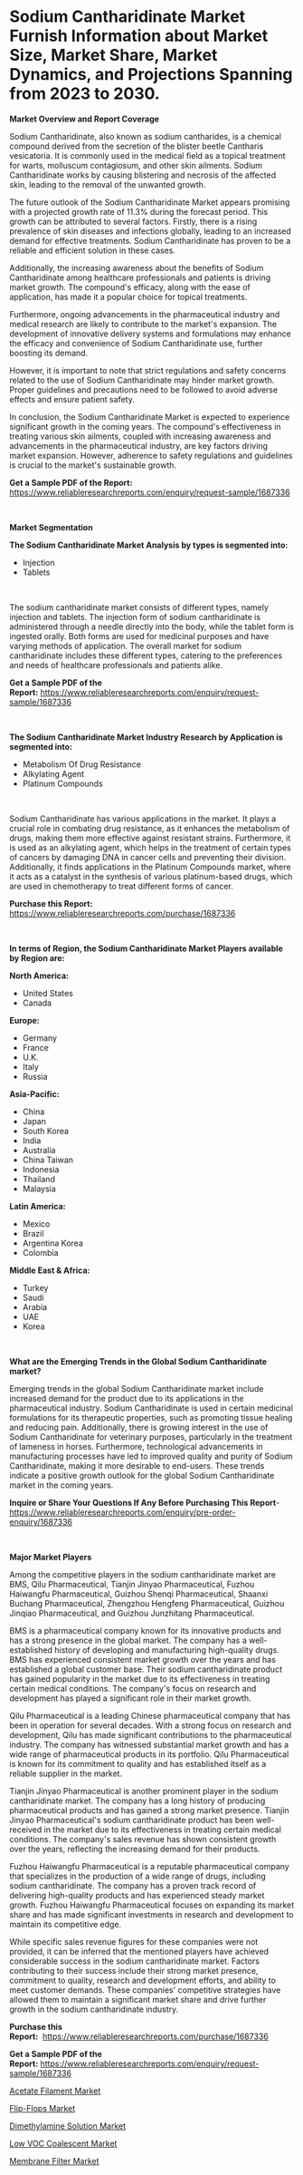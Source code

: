 <p><h1>Sodium Cantharidinate Market Furnish Information about Market Size, Market Share, Market Dynamics, and Projections Spanning from 2023 to 2030.</h1></p><p><strong>Market Overview and Report Coverage</strong></p>
<p><p>Sodium Cantharidinate, also known as sodium cantharides, is a chemical compound derived from the secretion of the blister beetle Cantharis vesicatoria. It is commonly used in the medical field as a topical treatment for warts, molluscum contagiosum, and other skin ailments. Sodium Cantharidinate works by causing blistering and necrosis of the affected skin, leading to the removal of the unwanted growth.</p><p>The future outlook of the Sodium Cantharidinate Market appears promising with a projected growth rate of 11.3% during the forecast period. This growth can be attributed to several factors. Firstly, there is a rising prevalence of skin diseases and infections globally, leading to an increased demand for effective treatments. Sodium Cantharidinate has proven to be a reliable and efficient solution in these cases.</p><p>Additionally, the increasing awareness about the benefits of Sodium Cantharidinate among healthcare professionals and patients is driving market growth. The compound's efficacy, along with the ease of application, has made it a popular choice for topical treatments.</p><p>Furthermore, ongoing advancements in the pharmaceutical industry and medical research are likely to contribute to the market's expansion. The development of innovative delivery systems and formulations may enhance the efficacy and convenience of Sodium Cantharidinate use, further boosting its demand.</p><p>However, it is important to note that strict regulations and safety concerns related to the use of Sodium Cantharidinate may hinder market growth. Proper guidelines and precautions need to be followed to avoid adverse effects and ensure patient safety.</p><p>In conclusion, the Sodium Cantharidinate Market is expected to experience significant growth in the coming years. The compound's effectiveness in treating various skin ailments, coupled with increasing awareness and advancements in the pharmaceutical industry, are key factors driving market expansion. However, adherence to safety regulations and guidelines is crucial to the market's sustainable growth.</p></p>
<p><strong>Get a Sample PDF of the Report:</strong> <a href="https://www.reliableresearchreports.com/enquiry/request-sample/1687336">https://www.reliableresearchreports.com/enquiry/request-sample/1687336</a></p>
<p>&nbsp;</p>
<p><strong>Market Segmentation</strong></p>
<p><strong>The Sodium Cantharidinate Market Analysis by types is segmented into:</strong></p>
<p><ul><li>Injection</li><li>Tablets</li></ul></p>
<p>&nbsp;</p>
<p><p>The sodium cantharidinate market consists of different types, namely injection and tablets. The injection form of sodium cantharidinate is administered through a needle directly into the body, while the tablet form is ingested orally. Both forms are used for medicinal purposes and have varying methods of application. The overall market for sodium cantharidinate includes these different types, catering to the preferences and needs of healthcare professionals and patients alike.</p></p>
<p><strong>Get a Sample PDF of the Report:</strong>&nbsp;<a href="https://www.reliableresearchreports.com/enquiry/request-sample/1687336">https://www.reliableresearchreports.com/enquiry/request-sample/1687336</a></p>
<p>&nbsp;</p>
<p><strong>The Sodium Cantharidinate Market Industry Research by Application is segmented into:</strong></p>
<p><ul><li>Metabolism Of Drug Resistance</li><li>Alkylating Agent</li><li>Platinum Compounds</li></ul></p>
<p>&nbsp;</p>
<p><p>Sodium Cantharidinate has various applications in the market. It plays a crucial role in combating drug resistance, as it enhances the metabolism of drugs, making them more effective against resistant strains. Furthermore, it is used as an alkylating agent, which helps in the treatment of certain types of cancers by damaging DNA in cancer cells and preventing their division. Additionally, it finds applications in the Platinum Compounds market, where it acts as a catalyst in the synthesis of various platinum-based drugs, which are used in chemotherapy to treat different forms of cancer.</p></p>
<p><strong>Purchase this Report:</strong>&nbsp; <a href="https://www.reliableresearchreports.com/purchase/1687336">https://www.reliableresearchreports.com/purchase/1687336</a></p>
<p>&nbsp;</p>
<p><strong>In terms of Region, the Sodium Cantharidinate Market Players available by Region are:</strong></p>
<p>
    <p> <strong> North America: </strong>
        <ul>
            <li>United States</li>
            <li>Canada</li>
        </ul>
        </p> 
    <p> <strong> Europe: </strong>
        <ul>
            <li>Germany</li>
            <li>France</li>
            <li>U.K.</li>
            <li>Italy</li>
            <li>Russia</li>
        </ul>
        </p> 
    <p> <strong> Asia-Pacific: </strong>
        <ul>
            <li>China</li>
            <li>Japan</li>
            <li>South Korea</li>
            <li>India</li>
            <li>Australia</li>
            <li>China Taiwan</li>
            <li>Indonesia</li>
            <li>Thailand</li>
            <li>Malaysia</li>
        </ul>
        </p> 
    <p> <strong> Latin America: </strong>
        <ul>
            <li>Mexico</li>
            <li>Brazil</li>
            <li>Argentina Korea</li>
            <li>Colombia</li>
        </ul>
        </p> 
    <p> <strong> Middle East & Africa: </strong>
        <ul>
            <li>Turkey</li>
            <li>Saudi</li>
            <li>Arabia</li>
            <li>UAE</li>
            <li>Korea</li>
        </ul>
    </p>
    </p>
<p>&nbsp;</p>
<p><strong>What are the Emerging Trends in the Global Sodium Cantharidinate market?</strong></p>
<p><p>Emerging trends in the global Sodium Cantharidinate market include increased demand for the product due to its applications in the pharmaceutical industry. Sodium Cantharidinate is used in certain medicinal formulations for its therapeutic properties, such as promoting tissue healing and reducing pain. Additionally, there is growing interest in the use of Sodium Cantharidinate for veterinary purposes, particularly in the treatment of lameness in horses. Furthermore, technological advancements in manufacturing processes have led to improved quality and purity of Sodium Cantharidinate, making it more desirable to end-users. These trends indicate a positive growth outlook for the global Sodium Cantharidinate market in the coming years.</p></p>
<p><strong>Inquire or Share Your Questions If Any Before Purchasing This Report</strong>- <a href="https://www.reliableresearchreports.com/enquiry/pre-order-enquiry/1687336">https://www.reliableresearchreports.com/enquiry/pre-order-enquiry/1687336</a></p>
<p>&nbsp;</p>
<p><strong>Major Market Players</strong></p>
<p><p>Among the competitive players in the sodium cantharidinate market are BMS, Qilu Pharmaceutical, Tianjin Jinyao Pharmaceutical, Fuzhou Haiwangfu Pharmaceutical, Guizhou Shenqi Pharmaceutical, Shaanxi Buchang Pharmaceutical, Zhengzhou Hengfeng Pharmaceutical, Guizhou Jinqiao Pharmaceutical, and Guizhou Junzhitang Pharmaceutical.</p><p>BMS is a pharmaceutical company known for its innovative products and has a strong presence in the global market. The company has a well-established history of developing and manufacturing high-quality drugs. BMS has experienced consistent market growth over the years and has established a global customer base. Their sodium cantharidinate product has gained popularity in the market due to its effectiveness in treating certain medical conditions. The company's focus on research and development has played a significant role in their market growth.</p><p>Qilu Pharmaceutical is a leading Chinese pharmaceutical company that has been in operation for several decades. With a strong focus on research and development, Qilu has made significant contributions to the pharmaceutical industry. The company has witnessed substantial market growth and has a wide range of pharmaceutical products in its portfolio. Qilu Pharmaceutical is known for its commitment to quality and has established itself as a reliable supplier in the market.</p><p>Tianjin Jinyao Pharmaceutical is another prominent player in the sodium cantharidinate market. The company has a long history of producing pharmaceutical products and has gained a strong market presence. Tianjin Jinyao Pharmaceutical's sodium cantharidinate product has been well-received in the market due to its effectiveness in treating certain medical conditions. The company's sales revenue has shown consistent growth over the years, reflecting the increasing demand for their products.</p><p>Fuzhou Haiwangfu Pharmaceutical is a reputable pharmaceutical company that specializes in the production of a wide range of drugs, including sodium cantharidinate. The company has a proven track record of delivering high-quality products and has experienced steady market growth. Fuzhou Haiwangfu Pharmaceutical focuses on expanding its market share and has made significant investments in research and development to maintain its competitive edge.</p><p>While specific sales revenue figures for these companies were not provided, it can be inferred that the mentioned players have achieved considerable success in the sodium cantharidinate market. Factors contributing to their success include their strong market presence, commitment to quality, research and development efforts, and ability to meet customer demands. These companies' competitive strategies have allowed them to maintain a significant market share and drive further growth in the sodium cantharidinate industry.</p></p>
<p><strong>Purchase this Report:</strong>&nbsp;&nbsp;<a href="https://www.reliableresearchreports.com/purchase/1687336">https://www.reliableresearchreports.com/purchase/1687336</a></p>
<p></p>
<p><strong>Get a Sample PDF of the Report:</strong>&nbsp;<a href="https://www.reliableresearchreports.com/enquiry/request-sample/1687336">https://www.reliableresearchreports.com/enquiry/request-sample/1687336</a></p>
<p><p><a href="https://www.linkedin.com/pulse/acetate-filament-market-size-2023-2030-global-industrial/">Acetate Filament Market</a></p><p><a href="https://medium.com/@toneygrimes2023/flip-flops-market-exploring-market-share-market-trends-and-future-growth-00086753e4a2">Flip-Flops Market</a></p><p><a href="https://www.linkedin.com/pulse/dimethylamine-solution-market-challenges-opportunities/">Dimethylamine Solution Market</a></p><p><a href="https://www.linkedin.com/pulse/low-voc-coalescent-market-size-growth-forecast-from-2023/">Low VOC Coalescent Market</a></p><p><a href="https://medium.com/@elyssablick/membrane-filter-market-size-and-market-trends-complete-industry-overview-2023-to-2030-901cd623058e">Membrane Filter Market</a></p></p>